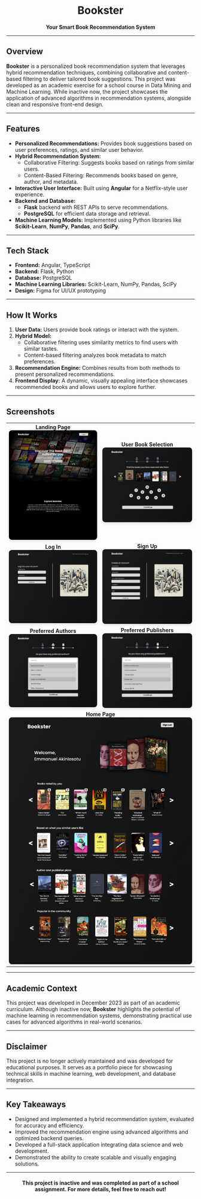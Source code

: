 <h1 align="center">Bookster</h1>
<p align="center"><strong>Your Smart Book Recommendation System</strong></p>

---

<h2>Overview</h2>
<p>
<strong>Bookster</strong> is a personalized book recommendation system that leverages hybrid recommendation techniques, combining collaborative and content-based filtering to deliver tailored book suggestions. This project was developed as an academic exercise for a school course in Data Mining and Machine Learning. While inactive now, the project showcases the application of advanced algorithms in recommendation systems, alongside clean and responsive front-end design.
</p>

---

<h2>Features</h2>
<ul>
  <li><strong>Personalized Recommendations:</strong> Provides book suggestions based on user preferences, ratings, and similar user behavior.</li>
  <li><strong>Hybrid Recommendation System:</strong>
    <ul>
      <li>Collaborative Filtering: Suggests books based on ratings from similar users.</li>
      <li>Content-Based Filtering: Recommends books based on genre, author, and metadata.</li>
    </ul>
  </li>
  <li><strong>Interactive User Interface:</strong> Built using <strong>Angular</strong> for a Netflix-style user experience.</li>
  <li><strong>Backend and Database:</strong>
    <ul>
      <li><strong>Flask</strong> backend with REST APIs to serve recommendations.</li>
      <li><strong>PostgreSQL</strong> for efficient data storage and retrieval.</li>
    </ul>
  </li>
  <li><strong>Machine Learning Models:</strong> Implemented using Python libraries like <strong>Scikit-Learn</strong>, <strong>NumPy</strong>, <strong>Pandas</strong>, and <strong>SciPy</strong>.</li>
</ul>

---

<h2>Tech Stack</h2>
<ul>
  <li><strong>Frontend:</strong> Angular, TypeScript</li>
  <li><strong>Backend:</strong> Flask, Python</li>
  <li><strong>Database:</strong> PostgreSQL</li>
  <li><strong>Machine Learning Libraries:</strong> Scikit-Learn, NumPy, Pandas, SciPy</li>
  <li><strong>Design:</strong> Figma for UI/UX prototyping</li>
</ul>

---

<h2>How It Works</h2>
<ol>
  <li><strong>User Data:</strong> Users provide book ratings or interact with the system.</li>
  <li><strong>Hybrid Model:</strong>
    <ul>
      <li>Collaborative filtering uses similarity metrics to find users with similar tastes.</li>
      <li>Content-based filtering analyzes book metadata to match preferences.</li>
    </ul>
  </li>
  <li><strong>Recommendation Engine:</strong> Combines results from both methods to present personalized recommendations.</li>
  <li><strong>Frontend Display:</strong> A dynamic, visually appealing interface showcases recommended books and allows users to explore further.</li>
</ol>

---

<h2>Screenshots</h2>

<table align="center">
  <tr>
    <td align="center">
      <strong>Landing Page</strong><br>
      <img src="./Landing%20page.png" alt="Landing Page" width="400" style="border-radius: 8px; box-shadow: 0px 4px 6px rgba(0, 0, 0, 0.1);"/>
    </td>
    <td align="center">
      <strong>User Book Selection</strong><br>
      <img src="./User%20Builder%20%28Books%29.png" alt="User Book Selection" width="400" style="border-radius: 8px; box-shadow: 0px 4px 6px rgba(0, 0, 0, 0.1);"/>
    </td>
  </tr>
  <tr>
    <td align="center">
      <strong>Log In</strong><br>
      <img src="./Log%20In.png" alt="Log In" width="400" style="border-radius: 8px; box-shadow: 0px 4px 6px rgba(0, 0, 0, 0.1);"/>
    </td>
    <td align="center">
      <strong>Sign Up</strong><br>
      <img src="./Sign%20Up.png" alt="Sign Up" width="400" style="border-radius: 8px; box-shadow: 0px 4px 6px rgba(0, 0, 0, 0.1);"/>
    </td>
  </tr>
  <tr>
    <td align="center">
      <strong>Preferred Authors</strong><br>
      <img src="./User%20Builder%20%28Authors%29.png" alt="Preferred Authors" width="400" style="border-radius: 8px; box-shadow: 0px 4px 6px rgba(0, 0, 0, 0.1);"/>
    </td>
    <td align="center">
      <strong>Preferred Publishers</strong><br>
      <img src="./User%20Builder%20%28Publishers%29.png" alt="Preferred Publishers" width="400" style="border-radius: 8px; box-shadow: 0px 4px 6px rgba(0, 0, 0, 0.1);"/>
    </td>
  </tr>
  <tr>
    <td colspan="2" align="center">
      <strong>Home Page</strong><br>
      <img src="./Home%20Page.png" alt="Home Page" width="700" style="border-radius: 8px; box-shadow: 0px 4px 6px rgba(0, 0, 0, 0.1);"/>
    </td>
  </tr>
</table>

---

<h2>Academic Context</h2>
<p>
This project was developed in December 2023 as part of an academic curriculum. Although inactive now, <strong>Bookster</strong> highlights the potential of machine learning in recommendation systems, demonstrating practical use cases for advanced algorithms in real-world scenarios.
</p>

---

<h2>Disclaimer</h2>
<p>
This project is no longer actively maintained and was developed for educational purposes. It serves as a portfolio piece for showcasing technical skills in machine learning, web development, and database integration.
</p>

---

<h2>Key Takeaways</h2>
<ul>
  <li>Designed and implemented a hybrid recommendation system, evaluated for accuracy and efficiency.</li>
  <li>Improved the recommendation engine using advanced algorithms and optimized backend queries.</li>
  <li>Developed a full-stack application integrating data science and web development.</li>
  <li>Demonstrated the ability to create scalable and visually engaging solutions.</li>
</ul>

---

<h4 align="center">This project is inactive and was completed as part of a school assignment. For more details, feel free to reach out!</h4>

